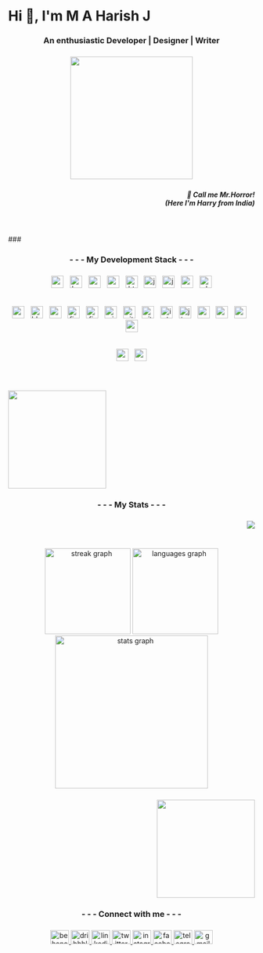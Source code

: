 <h1 align="left">Hi 👋, I'm M A Harish J</h1>

###

<h3 align="center">An enthusiastic Developer | Designer | Writer</h3>

###

<div align="center">
  <img height="250" src="https://media0.giphy.com/media/f3iwJFOVOwuy7K6FFw/giphy.gif?cid=ecf05e474rv6g5x82pst56addblg1u1glgrt772a5wnpj5f8&ep=v1_gifs_search&rid=giphy.gif&ct=g"  />
</div>

###

<h5 align="right">👾 Call me Mr.Horror!<br>(Here I'm Harry from India)</h5>
<br>
<br>
###

<h3 align="center">- - - My Development Stack - - -</h3>

###

<div align="center">
  <img src="https://img.shields.io/badge/Android-3DDC84?logo=android&logoColor=black&style=for-the-badge" height="25" alt="android logo"  />
  <img width="5" />
  <img src="https://img.shields.io/badge/Bootstrap-7952B3?logo=bootstrap&logoColor=white&style=for-the-badge" height="25" alt="bootstrap logo"  />
  <img width="5" />
  <img src="https://img.shields.io/badge/C-A8B9CC?logo=c&logoColor=black&style=for-the-badge" height="25" alt="c logo"  />
  <img width="5" />
  <img src="https://img.shields.io/badge/CSS3-1572B6?logo=css3&logoColor=white&style=for-the-badge" height="25" alt="css3 logo"  />
  <img width="5" />
  <img src="https://img.shields.io/badge/HTML5-E34F26?logo=html5&logoColor=white&style=for-the-badge" height="25" alt="html5 logo"  />
  <img width="5" />
  <img src="https://cdn.jsdelivr.net/gh/devicons/devicon/icons/java/java-original.svg" height="25" alt="java logo"  />
  <img width="5" />
  <img src="https://img.shields.io/badge/JavaScript-F7DF1E?logo=javascript&logoColor=black&style=for-the-badge" height="25" alt="javascript logo"  />
  <img width="5" />
  <img src="https://img.shields.io/badge/Node.js-339933?logo=nodedotjs&logoColor=white&style=for-the-badge" height="25" alt="nodejs logo"  />
  <img width="5" />
  <img src="https://img.shields.io/badge/PHP-777BB4?logo=php&logoColor=black&style=for-the-badge" height="25" alt="php logo"  />
</div>
<br>
<br>

<div align="center">
  <img src="https://img.shields.io/badge/Android Studio-3DDC84?logo=androidstudio&logoColor=black&style=for-the-badge" height="25" alt="androidstudio logo"  />
  <img width="5" />
  <img src="https://img.shields.io/badge/Blender-F5792A?logo=blender&logoColor=black&style=for-the-badge" height="25" alt="blender logo"  />
  <img width="5" />
  <img src="https://img.shields.io/badge/Canva-00C4CC?logo=canva&logoColor=black&style=for-the-badge" height="25" alt="canva logo"  />
  <img width="5" />
  <img src="https://img.shields.io/badge/Figma-F24E1E?logo=figma&logoColor=white&style=for-the-badge" height="25" alt="figma logo"  />
  <img width="5" />
  <img src="https://img.shields.io/badge/Firebase-FFCA28?logo=firebase&logoColor=black&style=for-the-badge" height="25" alt="firebase logo"  />
  <img width="5" />
  <img src="https://img.shields.io/badge/GIMP-5C5543?logo=gimp&logoColor=white&style=for-the-badge" height="25" alt="gimp logo"  />
  <img width="5" />
  <img src="https://img.shields.io/badge/Git-F05032?logo=git&logoColor=white&style=for-the-badge" height="25" alt="git logo"  />
  <img width="5" />
  <img src="https://img.shields.io/badge/GitHub-181717?logo=github&logoColor=white&style=for-the-badge" height="25" alt="github logo"  />
  <img width="5" />
  <img src="https://img.shields.io/badge/Inkscape-000000?logo=inkscape&logoColor=white&style=for-the-badge" height="25" alt="inkscape logo"  />
  <img width="5" />
  <img src="https://img.shields.io/badge/Jira-0052CC?logo=jira&logoColor=white&style=for-the-badge" height="25" alt="jira logo"  />
  <img width="5" />
  <img src="https://img.shields.io/badge/MongoDB-47A248?logo=mongodb&logoColor=white&style=for-the-badge" height="25" alt="mongodb logo"  />
  <img width="5" />
  <img src="https://img.shields.io/badge/MySQL-4479A1?logo=mysql&logoColor=white&style=for-the-badge" height="25" alt="mysql logo"  />
  <img width="5" />
  <img src="https://img.shields.io/badge/npm-CB3837?logo=npm&logoColor=white&style=for-the-badge" height="25" alt="npm logo"  />
  <img width="5" />
  <img src="https://img.shields.io/badge/Visual Studio Code-007ACC?logo=visualstudiocode&logoColor=white&style=for-the-badge" height="25" alt="vscode logo"  />
</div>
<br>
<br>

<div align="center">
  <img src="https://img.shields.io/badge/Express-000000?logo=express&logoColor=white&style=for-the-badge" height="25" alt="express logo"  />
  <img width="5" />
  <img src="https://img.shields.io/badge/React-61DAFB?logo=react&logoColor=black&style=for-the-badge" height="25" alt="react logo"  />
</div>
<br>
<br>

###

<div align="left">
  <img height="200" src="https://cdn.dribbble.com/users/1355613/screenshots/10374655/media/5691629ca1e7389c34a9c0dae158b976.gif"  />
</div>

###

<h3 align="center">- - - My Stats - - -</h3>

###

<div align="right">
  <img src="https://visitor-badge.laobi.icu/badge?page_id=mr-horror-harry.mr-horror-harry&left_text=visits"  />
</div>

###

<br clear="both">

<div align="center">
  <img src="https://streak-stats.demolab.com?user=mr-horror-harry&locale=en&mode=daily&theme=dark&hide_border=true&border_radius=5&order=3" height="175" alt="streak graph"  />
  <img src="https://github-readme-stats.vercel.app/api/top-langs?username=mr-horror-harry&locale=en&hide_title=false&layout=compact&card_width=320&langs_count=10&theme=dark&hide_border=true&order=2" height="175" alt="languages graph"  />
  <img src="https://github-readme-stats.vercel.app/api?username=mr-horror-harry&hide_title=false&hide_rank=false&show_icons=true&include_all_commits=true&count_private=true&disable_animations=false&theme=dark&locale=en&hide_border=true&order=1" height="312" alt="stats graph"/>
</div>

###

<div align="right">
  <img height="200" src="https://media.tenor.com/CeDk6XdCgOUAAAAi/develop-web.gif"  />
</div>

###

<h3 align="center">- - - Connect with me - - -</h3>

###

<div align="center">
  <a href="https://www.behance.net/mrhrrr" target="_blank">
    <img src="https://raw.githubusercontent.com/maurodesouza/profile-readme-generator/master/src/assets/icons/social/behance/default.svg" width="38" height="28" alt="behance logo"  />
  </a>
  <a href="https://dribbble.com/M_A_HARISH_J_1303" target="_blank">
    <img src="https://raw.githubusercontent.com/maurodesouza/profile-readme-generator/master/src/assets/icons/social/dribbble/default.svg" width="38" height="28" alt="dribbble logo"  />
  </a>
  <a href="https://www.linkedin.com/in/m-a-harish-j-a69474209/" target="_blank">
    <img src="https://raw.githubusercontent.com/maurodesouza/profile-readme-generator/master/src/assets/icons/social/linkedin/default.svg" width="38" height="28" alt="linkedin logo"  />
  </a>
  <a href="https://twitter.com/m_a_harish_j" target="_blank">
    <img src="https://raw.githubusercontent.com/maurodesouza/profile-readme-generator/master/src/assets/icons/social/twitter/default.svg" width="38" height="28" alt="twitter logo"  />
  </a>
  <a href="https://www.instagram.com/m_a_harish_j" target="_blank">
    <img src="https://raw.githubusercontent.com/maurodesouza/profile-readme-generator/master/src/assets/icons/social/instagram/default.svg" width="38" height="28" alt="instagram logo"  />
  </a>
  <a href="https://www.facebook.com/ma.harishj.7" target="_blank">
    <img src="https://raw.githubusercontent.com/maurodesouza/profile-readme-generator/master/src/assets/icons/social/facebook/default.svg" width="38" height="28" alt="facebook logo"  />
  </a>
  <a href="https://web.telegram.org/a/#1427429824" target="_blank">
    <img src="https://raw.githubusercontent.com/maurodesouza/profile-readme-generator/master/src/assets/icons/social/telegram/default.svg" width="38" height="28" alt="telegram logo"  />
  </a>
  <a href="mr.horror3737@gmail.com" target="_blank">
    <img src="https://raw.githubusercontent.com/maurodesouza/profile-readme-generator/master/src/assets/icons/social/gmail/default.svg" width="38" height="28" alt="gmail logo"  />
  </a>
</div>

###
